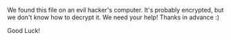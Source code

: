 
We found this file on an evil hacker's computer. It's probably encrypted, but we don't know how to decrypt it.
We need your help! 
Thanks in advance :)

Good Luck!
